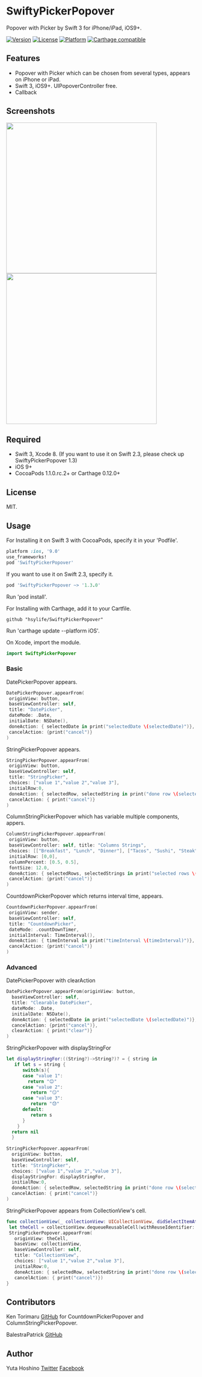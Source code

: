 # SwiftyPickerPopover
Popover with Picker by Swift 3 for iPhone/iPad, iOS9+.

[![Version](https://img.shields.io/cocoapods/v/SwiftyPickerPopover.svg?style=flat)](http://cocoadocs.org/docsets/SwiftyPickerPopover) 
[![License](https://img.shields.io/cocoapods/l/SwiftyPickerPopover.svg?style=flat)](http://cocoadocs.org/docsets/SwiftyPickerPopover) 
[![Platform](https://img.shields.io/cocoapods/p/SwiftyPickerPopover.svg?style=flat)](http://cocoadocs.org/docsets/SwiftyPickerPopover)
[![Carthage compatible](https://img.shields.io/badge/Carthage-compatible-4BC51D.svg?style=flat)](https://github.com/hsylife/SwiftyPickerPopover)

## Features
- Popover with Picker which can be chosen from several types, appears on iPhone or iPad.
- Swift 3, iOS9+. UIPopoverController free. 
- Callback

## Screenshots
<img src="README_resources/StringPickerPopover.jpeg" width="400">
<img src="README_resources/ClearableDatePicker.jpeg" width="400">

## Required
- Swift 3, Xcode 8. (If you want to use it on Swift 2.3, please check up SwiftyPickerPopover 1.3)
- iOS 9+
- CocoaPods 1.1.0.rc.2+ or Carthage 0.12.0+

## License
MIT.

## Usage
For Installing it on Swift 3 with CocoaPods, specify it in your 'Podfile'.
```ruby
platform :ios, '9.0'
use_frameworks!
pod 'SwiftyPickerPopover'
```
If you want to use it on Swift 2.3, specify it.
```ruby
pod 'SwiftyPickerPopover ~> '1.3.0'
```
Run 'pod install'.

For Installing with Carthage, add it to your Cartfile.
```
github "hsylife/SwiftyPickerPopover"
```
Run 'carthage update --platform iOS'.

On Xcode, import the module.
```swift
import SwiftyPickerPopover
```
### Basic
DatePickerPopover appears.
```swift
DatePickerPopover.appearFrom(
 originView: button,
 baseViewController: self,
 title: "DatePicker",
 dateMode: .Date,
 initialDate: NSDate(),
 doneAction: { selectedDate in print("selectedDate \(selectedDate)")},
 cancelAction: {print("cancel")}
)
```

StringPickerPopover appears.
```swift
StringPickerPopover.appearFrom(
 originView: button,
 baseViewController: self,
 title: "StringPicker",
 choices: ["value 1","value 2","value 3"],
 initialRow:0,
 doneAction: { selectedRow, selectedString in print("done row \(selectedRow) \(selectedString)")} ,
 cancelAction: { print("cancel")}
)
```

ColumnStringPickerPopover which has variable multiple components, appers.
```swift
ColumnStringPickerPopover.appearFrom(
 originView: button,
 baseViewController: self, title: "Columns Strings",
 choices: [["Breakfast", "Lunch", "Dinner"], ["Tacos", "Sushi", "Steak", "Waffles", "Burgers"]],
 initialRow: [0,0],
 columnPercent: [0.5, 0.5],
 fontSize: 12.0,
 doneAction: { selectedRows, selectedStrings in print("selected rows \(selectedRows) strings \(selectedStrings)")}, 
 cancelAction: {print("cancel")}
)
```

CountdownPickerPopover which returns interval time, appears.
```swift
CountdownPickerPopover.appearFrom(
 originView: sender,
 baseViewController: self,
 title: "CountdownPicker",
 dateMode: .countDownTimer,
 initialInterval: TimeInterval(),
 doneAction: { timeInterval in print("timeInterval \(timeInterval)")},
 cancelAction: {print("cancel")}
)
```

### Advanced
DatePickerPopover with clearAction 
```swift
DatePickerPopover.appearFrom(originView: button,
  baseViewController: self,
  title: "Clearable DatePicker",
  dateMode: .Date,
  initialDate: NSDate(),
  doneAction: { selectedDate in print("selectedDate \(selectedDate)")},
  cancelAction: {print("cancel")},
  clearAction: { print("clear")}
)
```

StringPickerPopover with displayStringFor
```swift
let displayStringFor:((String?)->String?)? = { string in
   if let s = string {
      switch(s){
      case "value 1":
        return "😊"
      case "value 2":
         return "😏"
      case "value 3":
         return "😓"
      default:
         return s
      }
    }
  return nil
  }
        
StringPickerPopover.appearFrom(
  originView: button,
  baseViewController: self,
  title: "StringPicker",
  choices: ["value 1","value 2","value 3"],
  displayStringFor: displayStringFor,
  initialRow:0,
  doneAction: { selectedRow, selectedString in print("done row \(selectedRow) \(selectedString)")},
  cancelAction: { print("cancel")}
)
```

StringPickerPopover appears from CollectionView's cell.
```swift
func collectionView(_ collectionView: UICollectionView, didSelectItemAt indexPath: IndexPath) {
 let theCell = collectionView.dequeueReusableCell(withReuseIdentifier: "Cell", for: indexPath)
 StringPickerPopover.appearFrom(
   originView: theCell,
   baseView: collectionView,
   baseViewController: self,
   title: "CollectionView",
   choices: ["value 1","value 2","value 3"],
   initialRow:0,
   doneAction: { selectedRow, selectedString in print("done row \(selectedRow) \(selectedString)")},
   cancelAction: { print("cancel")})
}
```

## Contributors
Ken Torimaru  [GitHub](https://github.com/ktorimaru) for CountdownPickerPopover and ColumnStringPickerPopover.

BalestraPatrick [GitHub](https://github.com/BalestraPatrick)
## Author
Yuta Hoshino [Twitter](https://twitter.com/hsylife) [Facebook](https://www.facebook.com/yuta.hoshino)
